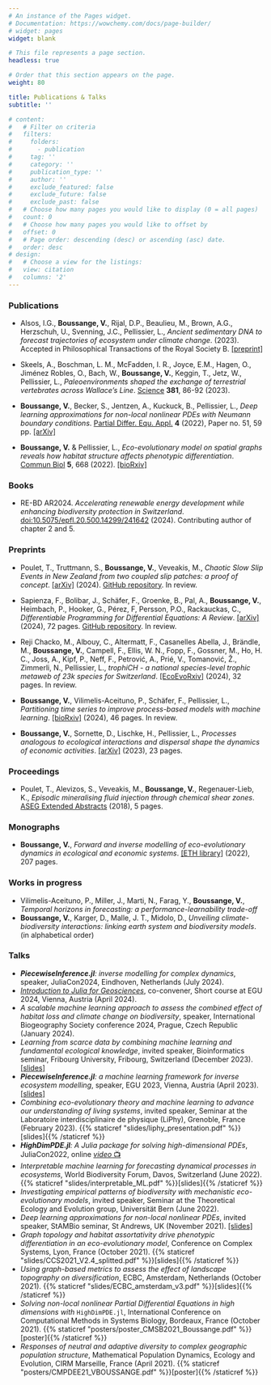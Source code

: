 ```yaml
---
# An instance of the Pages widget.
# Documentation: https://wowchemy.com/docs/page-builder/
# widget: pages
widget: blank

# This file represents a page section.
headless: true

# Order that this section appears on the page.
weight: 80

title: Publications & Talks
subtitle: ''

# content:
#   # Filter on criteria
#   filters:
#     folders:
#       - publication
#     tag: ''
#     category: ''
#     publication_type: ''
#     author: ''
#     exclude_featured: false
#     exclude_future: false
#     exclude_past: false
#   # Choose how many pages you would like to display (0 = all pages)
#   count: 0
#   # Choose how many pages you would like to offset by
#   offset: 0
#   # Page order: descending (desc) or ascending (asc) date.
#   order: desc
# design:
#   # Choose a view for the listings:
#   view: citation
#   columns: '2'
---
```


### Publications
- Alsos, I.G., **Boussange, V.**, Rijal, D.P., Beaulieu, M., Brown, A.G., Herzschuh, U., Svenning, J.C., Pellissier, L., _Ancient sedimentary DNA to forecast trajectories of ecosystem under climate change_. (2023). Accepted in Philosophical Transactions of the Royal Society B. [[preprint]](https://www.researchsquare.com/article/rs-3542192/v1)

- Skeels, A., Boschman, L. M., McFadden, I. R., Joyce, E.M., Hagen, O., Jiménez Robles, O., Bach, W., **Boussange, V.**, Keggin, T., Jetz, W., Pellissier, L., _Paleoenvironments shaped the exchange of terrestrial vertebrates across Wallace’s Line_. [Science](https://www.science.org/doi/10.1126/science.adf7122) **381**, 86-92 (2023).

- **Boussange, V.**, Becker, S., Jentzen, A., Kuckuck, B., Pellissier, L., _Deep learning approximations for non-local nonlinear PDEs with Neumann boundary conditions_. [Partial Differ. Equ. Appl.](https://link.springer.com/article/10.1007/s42985-023-00244-0) **4** (2022), Paper no. 51, 59 pp. [[arXiv]](https://arxiv.org/abs/2205.03672)

- **Boussange, V.** & Pellissier, L., _Eco-evolutionary model on spatial graphs reveals how habitat structure affects phenotypic differentiation_. [Commun Biol](https://doi.org/10.1038/s42003-022-03595-3) **5**, 668 (2022). [[bioRxiv]](https://www.biorxiv.org/content/10.1101/2021.07.06.451404.abstract)

### Books

- RE-BD AR2024. *Accelerating renewable energy development while enhancing biodiversity protection in Switzerland*. [doi:10.5075/epfl.20.500.14299/241642](https://infoscience.epfl.ch/handle/20.500.14299/241642) (2024). Contributing author of chapter 2 and 5.

### Preprints

- Poulet, T., Truttmann,  S., **Boussange, V.**, Veveakis, M., *Chaotic Slow Slip Events in New Zealand from two coupled slip patches: a proof of concept*. [[arXiv]](https://arxiv.org/abs/2411.01688) (2024). [GitHub repository](https://github.com/vboussange/coupledOscillators). In review.

-  Sapienza, F., Bolibar, J., Schäfer, F., Groenke, B., Pal, A., **Boussange, V.**, Heimbach, P., Hooker, G., Pérez, F, Persson, P.O., Rackauckas, C., _Differentiable Programming for Differential Equations: A Review_. [[arXiv]](https://arxiv.org/abs/2406.09699) (2024), 72 pages. [GitHub repository](https://github.com/ODINN-SciML/DiffEqSensitivity-Review). In review.

-  Reji Chacko, M., Albouy, C., Altermatt, F., Casanelles Abella, J., Brändle, M., **Boussange, V.**, Campell, F., Ellis, W. N., Fopp, F., Gossner, M., Ho, H. C., Joss, A., Kipf, P., Neff, F., Petrović, A., Prié, V., Tomanović, Ž., Zimmerli, N., Pellissier, L., _trophiCH - a national species-level trophic metaweb of 23k species for Switzerland_. [[EcoEvoRxiv]](https://ecoevorxiv.org/repository/view/7294/) (2024), 32 pages. In review.

- **Boussange, V.**, Vilimelis-Aceituno, P., Schäfer, F., Pellissier, L., _Partitioning time series to improve process-based models with machine learning_. [[bioRxiv]](https://www.biorxiv.org/content/10.1101/2022.07.25.501365v2) (2024), 46 pages. In review.

- **Boussange, V.**, Sornette, D., Lischke, H., Pellissier, L., _Processes analogous to ecological interactions and dispersal shape the dynamics of economic activities_. [[arXiv]](https://arxiv.org/abs/2301.09486) (2023), 23 pages.

### Proceedings

- Poulet, T., Alevizos, S., Veveakis, M., **Boussange, V.**, Regenauer-Lieb, K., _Episodic mineralising fluid injection through chemical shear zones_. [ASEG Extended Abstracts](https://www.biorxiv.org/content/10.1101/2021.07.06.451404.abstract) (2018), 5 pages.

### Monographs
- **Boussange, V.**, _Forward and inverse modelling of eco-evolutionary dynamics in ecological and economic systems_. [[ETH library]](https://doi.org/10.3929/ethz-b-000598848) (2022), 207 pages.

### Works in progress
<!-- - White paper on Swiss Renewable Energy and Biodiversity -->
<!--  -->
- Vilimelis-Aceituno, P., Miller, J., Marti, N., Farag, Y., **Boussange, V.**,  _Temporal horizons in forecasting: a performance-learnability trade-off_
- **Boussange, V.**, Karger, D., Malle, J. T., Midolo, D., _Unveiling climate-biodiversity interactions: linking earth system and biodiversity models_. (in alphabetical order)

<!-- - Becker, S., **Boussange, V.**, Jentzen, A., Kruse, T.,  _Machine learning methods for computing asset trading strategies in goal based investment management_. (in alphabetical order) -->

### Talks
- _**PiecewiseInference.jl**: inverse modelling for complex dynamics_, speaker, JuliaCon2024, Eindhoven, Netherlands (July 2024).
- [_Introduction to Julia for Geosciences_](https://meetingorganizer.copernicus.org/EGU24/session/49443), co-convener, Short course at EGU 2024, Vienna, Austria (April 2024).
- _A scalable machine learning approach to assess the combined effect of habitat loss and climate change on biodiversity_, speaker, International Biogeography Society conference 2024, Prague, Czech Republic (January 2024).
- _Learning from scarce data by combining machine learning and fundamental ecological knowledge_, invited speaker, Bioinformatics seminar, Fribourg University, Fribourg, Switzerland (December 2023). [[slides]](slides/wegmann_presentation_compressed.pdf)
- _**PiecewiseInference.jl**: a machine learning framework for inverse ecosystem modelling_, speaker, EGU 2023, Vienna, Austria (April 2023). [[slides]](slides/EGU2023.pdf)
- _Combining eco-evolutionary theory and machine learning to advance our understanding of living systems_, invited speaker, Seminar at the Laboratoire interdisciplinaire de physique (LiPhy), Grenoble, France (February 2023). {{% staticref "slides/liphy_presentation.pdf" %}}[slides]{{% /staticref %}}
- _**HighDimPDE.jl**: A Julia package for solving high-dimensional PDEs_, JuliaCon2022, online [*video* 📺](https://youtu.be/4sXqGhhknT4)
- _Interpretable machine learning for forecasting dynamical processes in ecosystems_, World Biodiversity Forum, Davos, Switzerland (June 2022). {{% staticref "slides/interpretable_ML.pdf" %}}[slides]{{% /staticref %}}
- _Investigating empirical patterns of biodiversity with mechanistic eco-evolutionary models_, invited speaker, Seminar at the Theoretical Ecology and Evolution group, Universität Bern (June 2022).
- _Deep learning approximations for non-local nonlinear PDEs_, invited speaker, StAMBio seminar, St Andrews, UK (November 2021). [[slides]]({{site.url}}/files/slides/CCS2021_V2.4_splitted.pdf) 
- _Graph topology and habitat assortativity drive phenotypic differentiation in an eco-evolutionary model_, Conference on Complex Systems, Lyon, France (October 2021). {{% staticref "slides/CCS2021_V2.4_splitted.pdf" %}}[slides]{{% /staticref %}}
- _Using graph-based metrics to assess the effect of landscape topography on diversification_, ECBC, Amsterdam, Netherlands (October 2021). {{% staticref "slides/ECBC_amsterdam_v3.pdf" %}}[slides]{{% /staticref %}}
- _Solving non-local nonlinear Partial Differential Equations in high dimensions with_ `HighDimPDE.jl`, International Conference on Computational Methods in Systems Biology, Bordeaux, France (October 2021). {{% staticref "posters/poster_CMSB2021_Boussange.pdf" %}}[poster]{{% /staticref %}}
- _Responses of neutral and adaptive diversity to complex geographic population structure_, Mathematical Population Dynamics, Ecology and Evolution, CIRM Marseille, France (April 2021). {{% staticref "posters/CMPDEE21_VBOUSSANGE.pdf" %}}[poster]{{% /staticref %}}

